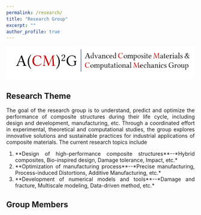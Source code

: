 ```yaml
---
permalink: /research/
title: "Research Group"
excerpt: ""
author_profile: true
---
```

<style> .aligncenter {text-align: center;} </style>
<style> body {text-align: justify} </style> <!-- Justify text. -->

<img src='/images/acm2g.png' width = "800"><br/>

## Research Theme
The goal of the research group is to understand, predict and optimize the performance of composite structures during their life cycle, including design and development, manufacturing, etc. Through a coordinated effort in experimental, theoretical and computational studies, the group explores innovative solutions and sustainable practices for industrial applications of composite materials. The current research topics include
<ol>
<li> **Design of high-performance composite structures**--*Hybrid composites, Bio-inspired design, Damage tolerance, Impact, etc.* </li>
<li>**Optimization of manufacturing process**--*Precise manufacturing, Process-induced Distortions, Additive Manufacturing, etc.* </li>
<li> **Development of numerical models and tools**--*Damage and fracture, Multiscale modeling, Data-driven method, etc.* </li>
</ol>

## Group Members

